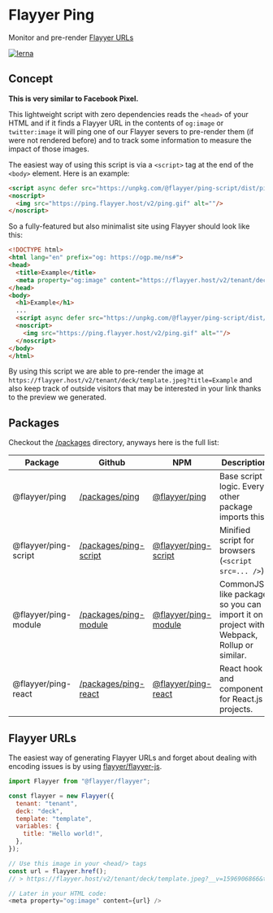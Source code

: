 # Flayyer Ping

Monitor and pre-render [Flayyer URLs](https://flayyer.com?ref=github)

[![lerna](https://img.shields.io/badge/maintained%20with-lerna-cc00ff.svg)](https://lerna.js.org/)

## Concept

**This is very similar to Facebook Pixel.**

This lightweight script with zero dependencies reads the `<head>` of your HTML and if it finds a Flayyer URL in the contents of `og:image` or `twitter:image` it will ping one of our Flayyer severs to pre-render them (if were not rendered before) and to track some information to measure the impact of those images.

The easiest way of using this script is via a `<script>` tag at the end of the `<body>` element. Here is an example:

```html
<script async defer src="https://unpkg.com/@flayyer/ping-script/dist/ping.min.js"></script>
<noscript>
  <img src="https://ping.flayyer.host/v2/ping.gif" alt=""/>
</noscript>
```

So a fully-featured but also minimalist site using Flayyer should look like this:

```html
<!DOCTYPE html>
<html lang="en" prefix="og: https://ogp.me/ns#">
<head>
  <title>Example</title>
  <meta property="og:image" content="https://flayyer.host/v2/tenant/deck/template.jpeg?title=Example" />
</head>
<body>
  <h1>Example</h1>
  ...
  <script async defer src="https://unpkg.com/@flayyer/ping-script/dist/ping.min.js"></script>
  <noscript>
    <img src="https://ping.flayyer.host/v2/ping.gif" alt=""/>
  </noscript>
</body>
</html>
```

By using this script we are able to pre-render the image at `https://flayyer.host/v2/tenant/deck/template.jpeg?title=Example` and also keep track of outside visitors that may be interested in your link thanks to the preview we generated.

## Packages

Checkout the [/packages](./packages) directory, anyways here is the full list:

| Package              | Github                                          | NPM                                                                    | Description                                                                            |
|----------------------|-------------------------------------------------|------------------------------------------------------------------------|----------------------------------------------------------------------------------------|
| @flayyer/ping        | [/packages/ping](./packages/ping)               | [@flayyer/ping](https://npmjs.com/package/@flayyer/ping)               | Base script logic. Every other package imports this.                                   |
| @flayyer/ping-script | [/packages/ping-script](./packages/ping-script) | [@flayyer/ping-script](https://npmjs.com/package/@flayyer/ping-script) | Minified script for browsers (`<script src=... />`)                                    |
| @flayyer/ping-module | [/packages/ping-module](./packages/ping-module) | [@flayyer/ping-module](https://npmjs.com/package/@flayyer/ping-module) | CommonJS-like package so you can import it on project with Webpack, Rollup or similar. |
| @flayyer/ping-react  | [/packages/ping-react](./packages/ping-react)   | [@flayyer/ping-react](https://npmjs.com/package/@flayyer/ping-react)   | React hook and component for React.js projects.                                        |

## Flayyer URLs

The easiest way of generating Flayyer URLs and forget about dealing with encoding issues is by using [flayyer/flayyer-js](https://github.com/flayyer/flayyer-js).

```js
import Flayyer from "@flayyer/flayyer";

const flayyer = new Flayyer({
  tenant: "tenant",
  deck: "deck",
  template: "template",
  variables: {
    title: "Hello world!",
  },
});

// Use this image in your <head/> tags
const url = flayyer.href();
// > https://flayyer.host/v2/tenant/deck/template.jpeg?__v=1596906866&title=Hello+world%21

// Later in your HTML code:
<meta property="og:image" content={url} />
```

